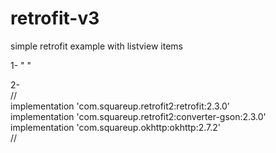 # retrofit-v3<br>
simple retrofit example with listview items<br>

1-  " <uses-permission android:name='android.permission.INTERNET'/>"<br>

2-<br>
     //<br>
    implementation 'com.squareup.retrofit2:retrofit:2.3.0' <br>
    implementation 'com.squareup.retrofit2:converter-gson:2.3.0'<br>
    implementation 'com.squareup.okhttp:okhttp:2.7.2'<br>
    //

